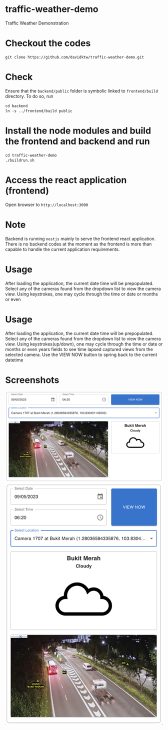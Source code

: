 # traffic-weather-demo
Traffic Weather Demonstration

# Checkout the codes
```
git clone https://github.com/davidktw/traffic-weather-demo.git
```

# Check
Ensure that the `backend/public` folder is symbolic linked to `frontend/build` directory.
To do so, run
```
cd backend
ln -s ../frontend/build public
```

# Install the node modules and build the frontend and backend and run
```
cd traffic-weather-demo
./buildrun.sh
```

# Access the react application (frontend)
Open browser to `http://localhost:3000`


# Note
Backend is running `nestjs` mainly to serve the frontend react application.
There is no backend codes at the moment as the frontend is more than
capable to handle the current application requirements.

# Usage
After loading the application, the current date time will be prepopulated.
Select any of the cameras found from the dropdown list to view the camera view.
Using keystrokes, one may cycle through the time or date or months or even 
# Usage
After loading the application, the current date time will be prepopulated.
Select any of the cameras found from the dropdown list to view the camera view.
Using keystrokes(up/down), one may cycle through the time or date or months or even years fields to see time lapsed captured views from the selected camera.
Use the VIEW NOW button to spring back to the current datetime

# Screenshots
![Desktop Screenshot](https://github.com/davidktw/traffic-weather-demo/blob/c210a54a466a3eccf2decd800bf682450698086b/screenshots/desktop.png?raw=true)
![Mobile Screenshot](https://github.com/davidktw/traffic-weather-demo/blob/c210a54a466a3eccf2decd800bf682450698086b/screenshots/mobile.png?raw=true)
